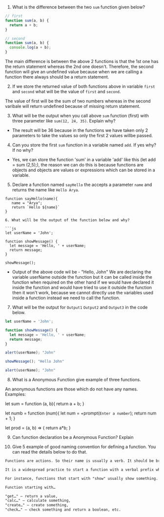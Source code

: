 1. What is the difference between the two `sum` function given below?

```js
// first
function sum(a, b) {
  return a + b;
}

// second
function sum(a, b) {
  console.log(a + b);
}
```
The main difference is between the above 2 functions is that the 1st one has the return statement whereas the 2nd one doesn't. Therefore, the second function will give an undefined value because when we are calling a function there always should be a return statement.


2. If we store the returned value of both functions above in variable `first` and `second` what will be the value of `first` and `second`.

The value of first will be the sum of two numbers whereas in the second varibale will return undefined because of missing return statement.

3. What will be the output when you call above `sum` function (first) with three parameter like `sum(12, 24, 35)`. Explain why?

- The result will be 36 because in the functions we have taken only 2 parameters to take the values so only the first 2 values willbe passed.

4. Can you store the first `sum` function in a variable named `add`. If yes why? If no why?

- Yes, we can store the function 'sum' in a variable 'add' like this (let add = sum (2,5);), the reason we can do this is because functions are objects and objects are values or expressions which can be stored  in a variable.

5. Declare a function named `sayHello` the accepts a parameter `name` and returns the name like `Hello Arya`.

```
function sayHello(name){
   name = "Arya";
   return `Hello ${name}`
}

6. What will be the output of the function below and why?

```js
let userName = 'John';

function showMessage() {
  let message = 'Hello, ' + userName;
  return message;
}

showMessage();

```
- Output of the above code wil be - "Hello, John"
We are declaring the variable userName outside the function but it can be called inside the function when required on the other hand if we would have declared it inside the function and would have tried to use it outside the function then it won't work, because we cannot directly use the variables used inside a function instead we need to call the function.

7. What will be the output for `Output1` `Output2` and `Output3` in the code below.

```js
let userName = 'John';

function showMessage() {
  let message = 'Hello, ' + userName;
  return message;
}

alert(userName); "John"

showMessage(); "Hello John"

alert(userName); "John"
```

8. What is a Anonymous Function give example of three functions.

An anonymous functions are those which do not have any names. Examples:

let sum = function (a, b){
  return a + b;
}

let numb = function (num){
  let num = +prompt(`Enter a number`);
  return num + 1;
}

let prod = (a, b) => {
  return a*b;
}

9. Can function declaration be a Anonymous Function? Explain

10. Give 5 example of good naming convention for defining a function. You can read the details below to do that.

```md
Functions are actions. So their name is usually a verb. It should be brief, as accurate as possible and describe what the function does, so that someone reading the code gets an indication of what the function does.

It is a widespread practice to start a function with a verbal prefix which vaguely describes the action. There must be an agreement within the team on the meaning of the prefixes.

For instance, functions that start with "show" usually show something.

Function starting with…

"get…" – return a value,
"calc…" – calculate something,
"create…" – create something,
"check…" – check something and return a boolean, etc.
```
